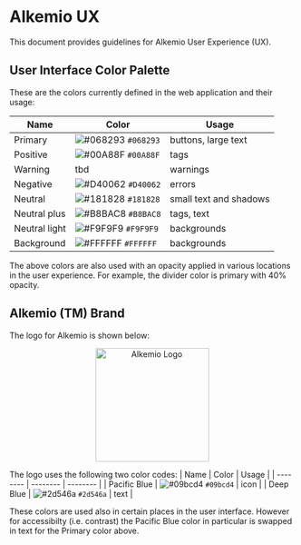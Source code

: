 # Alkemio UX 
This document provides guidelines for Alkemio User Experience (UX).

## User Interface Color Palette
These are the colors currently defined in the web application and their usage:

| Name | Color | Usage |
| -------- | -------- | -------- |
| Primary     | ![#068293](https://via.placeholder.com/15/068293/000000?text=+) `#068293`    | buttons, large text  |
| Positive     | ![#00A88F](https://via.placeholder.com/15/00A88F/000000?text=+) `#00A88F`    | tags  |
| Warning    | tbd     | warnings  |
| Negative    | ![#D40062](https://via.placeholder.com/15/D40062/000000?text=+) `#D40062`     | errors  |
| Neutral     | ![#181828](https://via.placeholder.com/15/181828/000000?text=+) `#181828`     | small text and shadows  |
| Neutral plus    | ![#B8BAC8](https://via.placeholder.com/15/B8BAC8/000000?text=+) `#B8BAC8`     | tags, text  |
| Neutral light     | ![#F9F9F9](https://via.placeholder.com/15/F9F9F9/000000?text=+) `#F9F9F9`     | backgrounds  |
| Background     | ![#FFFFFF](https://via.placeholder.com/15/FFFFFF/000000?text=+) `#FFFFFF`    | backgrounds  |

The above colors are also used with an opacity applied in various locations in the user experience. For example, the divider color is primary with 40% opacity.

## Alkemio (TM) Brand
The logo for Alkemio is shown below:

<p align="center">
  <a href="http://alkem.io/" target="blank"><img src="https://alkem.io/uploads/logos/alkemio-logo.svg" width="200" alt="Alkemio Logo" /></a>
</p>

The logo uses the following two color codes:
| Name | Color | Usage |
| -------- | -------- | -------- |
| Pacific Blue     | ![#09bcd4](https://via.placeholder.com/15/09bcd4/000000?text=+) `#09bcd4`    | icon   |
| Deep Blue     | ![#2d546a](https://via.placeholder.com/15/2d546a/000000?text=+) `#2d546a`     | text  | 

These colors are used also in certain places in the user interface. However for accessibilty (i.e. contrast) the Pacific Blue color in particular is swapped in text for the Primary color above. 
